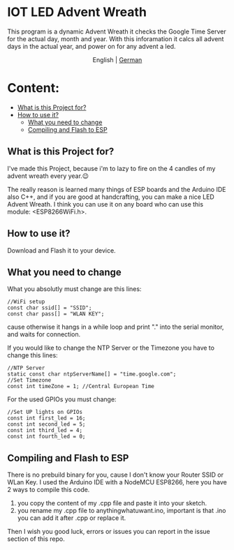 # IOT LED Advent Wreath

This program is a dynamic Advent Wreath it checks the Google Time Server for the actual day, month and year. With this inforamation it calcs all advent days in the actual year, and power on for any advent a led.

<p align="center">
  <span>English</span> |
  <a href="https://github.com/lucki1000/Advent_ESP/blob/main/lang/readme_de.md">German</a>
</p>

# Content:
- [What is this Project for?](#whatsthis)
- [How to use it?](#howtouseit)
  - [What you need to change](#changes)
  - [Compiling and Flash to ESP](#compileandflash)

## What is this Project for?<a name="whatsthis"></a>

I've made this Project, because i'm to lazy to fire on the 4 candles of my advent wreath every year.:wink:

The really reason is learned many things of ESP boards and the Arduino IDE also C++, and if you are good at handcrafting, you can make a nice LED Advent Wreath. I think you can use it on any board who can use this module: <ESP8266WiFi.h>.

## How to use it?<a name="howtouseit"></a>

Download and Flash it to your device.

## What you need to change<a name="changes"></a>

What you absolutly must change are this lines:
```
//WiFi setup
const char ssid[] = "SSID";
const char pass[] = "WLAN KEY";
```
cause otherwise it hangs in a while loop and print "." into the serial monitor, and waits for connection. 

If you would like to change the NTP Server or the Timezone you have to change this lines:
```
//NTP Server
static const char ntpServerName[] = "time.google.com";
//Set Timezone
const int timeZone = 1; //Central European Time
```

For the used GPIOs you must change:
```
//Set UP lights on GPIOs
const int first_led = 16;
const int second_led = 5;
const int third_led = 4;
const int fourth_led = 0;
```

## Compiling and Flash to ESP<a name="compileandflash"></a>

There is no prebuild binary for you, cause I don't know your Router SSID or WLan Key.
I used the Arduino IDE with a NodeMCU ESP8266, here you have 2 ways to compile this code.
1. you copy the content of my .cpp file and paste it into your sketch.
2. you rename my .cpp file to anythingwhatuwant.ino, important is that .ino you can add it after .cpp or replace it.

Then I wish you good luck, errors or issues you can report in the issue section of this repo.
